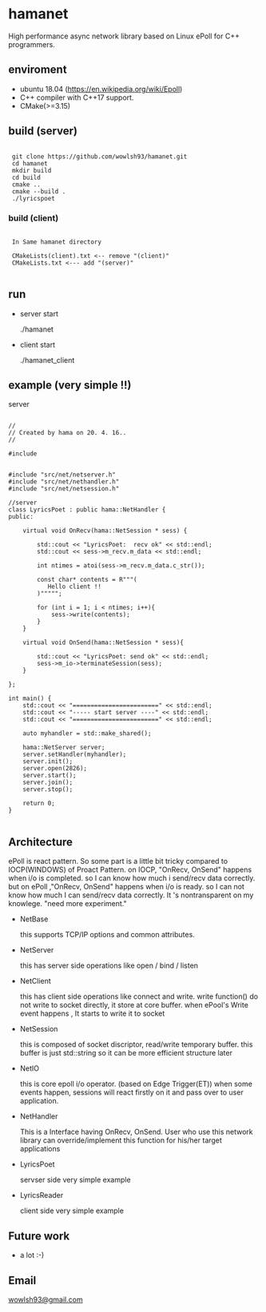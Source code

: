 # hamanet
High performance async network library based on Linux ePoll for C++ programmers.

## enviroment 

- ubuntu 18.04 (https://en.wikipedia.org/wiki/Epoll)
- C++ compiler with C++17 support.
- CMake(>=3.15)

## build (server)
<pre><code>
 git clone https://github.com/wowlsh93/hamanet.git
 cd hamanet
 mkdir build
 cd build
 cmake ..
 cmake --build .
 ./lyricspoet 
</pre></code>


### build (client)
<pre><code>
 In Same hamanet directory 
 
 CMakeLists(client).txt <-- remove "(client)"
 CMakeLists.txt <--- add "(server)" 

</pre></code>

## run 

- server start

   ./hamanet

- client start

   ./hamanet_client

## example (very simple !!)

server
<pre><code>
//
// Created by hama on 20. 4. 16..
//

#include <iostream>


#include "src/net/netserver.h"
#include "src/net/nethandler.h"
#include "src/net/netsession.h"

//server
class LyricsPoet : public hama::NetHandler {
public:

    virtual void OnRecv(hama::NetSession * sess) {

        std::cout << "LyricsPoet:  recv ok" << std::endl;
        std::cout << sess->m_recv.m_data << std::endl;

        int ntimes = atoi(sess->m_recv.m_data.c_str());

        const char* contents = R"""(
           Hello client !!
        )""""";

        for (int i = 1; i < ntimes; i++){
            sess->write(contents);
        }
    }

    virtual void OnSend(hama::NetSession * sess){

        std::cout << "LyricsPoet: send ok" << std::endl;
        sess->m_io->terminateSession(sess);
    }

};

int main() {
    std::cout << "========================" << std::endl;
    std::cout << "----- start server ----" << std::endl;
    std::cout << "========================" << std::endl;

    auto myhandler = std::make_shared<LyricsPoet>();

    hama::NetServer server;
    server.setHandler(myhandler);
    server.init();
    server.open(2826);
    server.start();
    server.join();
    server.stop();

    return 0;
}

</pre></code>



## Architecture

ePoll is react pattern. So some part  is a little bit  tricky compared to IOCP(WINDOWS) of Proact Pattern.
on IOCP,  "OnRecv, OnSend" happens when  i/o is completed. so I can know how much i send/recv data correctly. 
but on ePoll ,"OnRecv, OnSend" happens when i/o is ready. so I can not know how much I can send/recv data correctly.  It 's  nontransparent on my knowlege. "need more experiment."


- NetBase

  this supports TCP/IP options and common attributes.

- NetServer

  this has server side operations like open / bind / listen 

- NetClient

  this has client side operations like connect and write. write function() do not write to socket directly,  it store at core buffer.  when ePool's Write event happens , It starts to  write it to socket

- NetSession

  this is composed of socket discriptor, read/write temporary buffer. this buffer is just std::string so it can be more efficient structure later
  
- NetIO

  this is core epoll i/o operator. (based on Edge Trigger(ET))
  when some events happen, sessions will react firstly on it and pass over to user application.

- NetHandler

  This is a Interface having OnRecv, OnSend. User who use this network library can override/implement this function for his/her target applications

- LyricsPoet 

  servser side very simple example
  
- LyricsReader

  client side very simple example 

## Future work 

- a lot :-) 

## Email

wowlsh93@gmail.com
